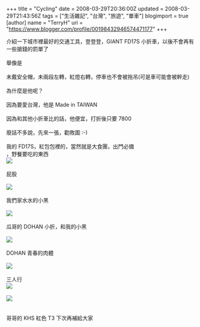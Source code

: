 +++
title = "Cycling"
date = 2008-03-29T20:36:00Z
updated = 2008-03-29T21:43:56Z
tags = ["生活雜記", "台灣", "旅遊", "單車"]
blogimport = true 
[author]
	name = "TerryH"
	uri = "https://www.blogger.com/profile/00198432946574471177"
+++

介紹一下城市裡最好的交通工具，登登登，GIANT FD17S 小折車，以後不會再有一些搶錢的罰單了<br /><br />舉像是<br /><br />未戴安全帽，未兩段左轉，紅燈右轉，停車也不會被拖吊(可是車可能會被幹走)<br /><br />為什麼是他呢？<br /><br />因為要愛台灣，他是 Made in TAIWAN<br /><br />因為和其他小折車比的話，他便宜，打折後只要 7800<br /><br />廢話不多說，先來一張，勸敗圖 :-)<br /><br />我的 FD17S，紅包包裡的，當然就是大食團，出門必備<br />，野餐要吃的東西<br /><a href="http://picasaweb.google.com/terryh.tp/Cycling/photo#5183373087067116802"><img src="http://lh4.google.com/terryh.tp/R-8KXCj0lQI/AAAAAAAAATY/cANhK7llQhc/s400/dscn1609.jpg" /></a><br /><br />屁股<br /><br /><a href="http://picasaweb.google.com/terryh.tp/Cycling/photo#5183373104246986018"><img src="http://lh4.google.com/terryh.tp/R-8KYCj0lSI/AAAAAAAAATo/1--Np5Yt9tg/s400/dscn1606.jpg" /></a><br /><br />我們家水水的小黑<br /><br /><a href="http://picasaweb.google.com/terryh.tp/Cycling/photo#5183373074182214898"><img src="http://lh5.google.com/terryh.tp/R-8KWSj0lPI/AAAAAAAAATQ/UHqckyjMIdk/s400/dscn1608.jpg" /></a><br /><br />瓜哥的 DOHAN 小折，和我的小黑<br /><br /><a href="http://picasaweb.google.com/terryh.tp/Cycling/photo#5183377330494805330"><img src="http://lh4.google.com/terryh.tp/R-8OOCj0lVI/AAAAAAAAAUE/OUxSsatx0Qo/s400/dscn1613.jpg" /></a><br /><br />DOHAN 青春的肉體<br /><br /><a href="http://picasaweb.google.com/terryh.tp/Cycling/photo#5183373580988355890"><img src="http://lh3.google.com/terryh.tp/R-8Kzyj0lTI/AAAAAAAAAT0/Ssvmju-Yll4/s400/dscn1615.jpg" /></a><br /><br />三人行<br /><a href="http://picasaweb.google.com/terryh.tp/Cycling/photo#5183373099952018706"><img src="http://lh3.google.com/terryh.tp/R-8KXyj0lRI/AAAAAAAAATg/ut0zmsCewvg/s400/dscn1614.jpg" /></a><br /><br /><a href="http://picasaweb.google.com/terryh.tp/Cycling/photo#5183373593873257794"><img src="http://lh6.google.com/terryh.tp/R-8K0ij0lUI/AAAAAAAAAT8/-zffZs0NMLI/s400/dscn1616.jpg" /></a><br /><br /><br />哥哥的 KHS 紅色 T3 下次再補給大家

